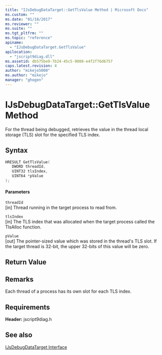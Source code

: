 ```yaml
---
title: "IJsDebugDataTarget::GetTlsValue Method | Microsoft Docs"
ms.custom: ""
ms.date: "01/18/2017"
ms.reviewer: ""
ms.suite: ""
ms.tgt_pltfrm: ""
ms.topic: "reference"
apiname: 
  - "IJsDebugDataTarget.GetTlsValue"
apilocation: 
  - "jscript9diag.dll"
ms.assetid: db575be9-7b24-45c5-9008-e4f2f76d6757
caps.latest.revision: 4
author: "mikejo5000"
ms.author: "mikejo"
manager: "ghogen"
---
```

# IJsDebugDataTarget::GetTlsValue Method
For the thread being debugged, retrieves the value in the thread local storage (TLS) slot for the specified TLS index.  
  
## Syntax  
  
```cpp
HRESULT GetTlsValue(  
   DWORD threadId,  
   UINT32 tlsIndex,  
   UINT64 *pValue  
);  
```  
  
#### Parameters  
 `threadId`  
 [in] Thread running in the target process to read from.  
  
 `tlsIndex`  
 [in] The TLS index that was allocated when the target process called the TlsAlloc function.  
  
 `pValue`  
 [out] The pointer-sized value which was stored in the thread's TLS slot. If the target thread is 32-bit, the upper 32-bits of this value will be zero.  
  
## Return Value  
  
## Remarks  
 Each thread of a process has its own slot for each TLS index.  
  
## Requirements  
 **Header:** jscript9diag.h  
  
## See also  
 [IJsDebugDataTarget Interface](../../winscript/reference/ijsdebugdatatarget-interface.md)